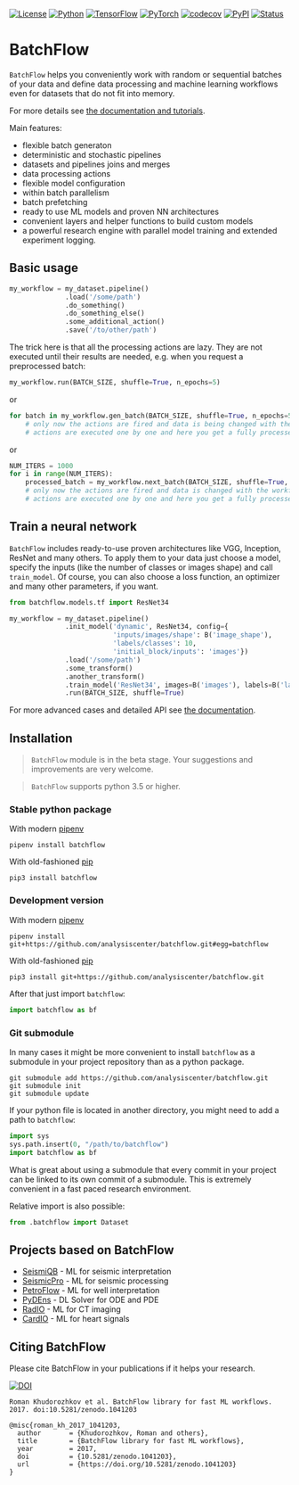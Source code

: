 [![License](https://img.shields.io/github/license/analysiscenter/batchflow.svg)](https://www.apache.org/licenses/LICENSE-2.0)
[![Python](https://img.shields.io/badge/python-3.5-blue.svg)](https://python.org)
[![TensorFlow](https://img.shields.io/badge/TensorFlow-1.14-orange.svg)](https://tensorflow.org)
[![PyTorch](https://img.shields.io/badge/PyTorch-0.4-orange.svg)](https://pytorch.org)
[![codecov](https://codecov.io/gh/analysiscenter/batchflow/branch/master/graph/badge.svg)](https://codecov.io/gh/analysiscenter/batchflow)
[![PyPI](https://badge.fury.io/py/batchflow.svg)](https://badge.fury.io/py/batchflow)
[![Status](https://github.com/analysiscenter/batchflow/workflows/status/badge.svg)](https://github.com/analysiscenter/batchflow/actions?query=workflow%3Astatus)


# BatchFlow

`BatchFlow` helps you conveniently work with random or sequential batches of your data
and define data processing and machine learning workflows even for datasets that do not fit into memory.

For more details see [the documentation and tutorials](https://analysiscenter.github.io/batchflow/).

Main features:
- flexible batch generaton
- deterministic and stochastic pipelines
- datasets and pipelines joins and merges
- data processing actions
- flexible model configuration
- within batch parallelism
- batch prefetching
- ready to use ML models and proven NN architectures
- convenient layers and helper functions to build custom models
- a powerful research engine with parallel model training and extended experiment logging.

## Basic usage

```python
my_workflow = my_dataset.pipeline()
              .load('/some/path')
              .do_something()
              .do_something_else()
              .some_additional_action()
              .save('/to/other/path')
```
The trick here is that all the processing actions are lazy. They are not executed until their results are needed, e.g. when you request a preprocessed batch:
```python
my_workflow.run(BATCH_SIZE, shuffle=True, n_epochs=5)
```
or
```python
for batch in my_workflow.gen_batch(BATCH_SIZE, shuffle=True, n_epochs=5):
    # only now the actions are fired and data is being changed with the workflow defined earlier
    # actions are executed one by one and here you get a fully processed batch
```
or
```python
NUM_ITERS = 1000
for i in range(NUM_ITERS):
    processed_batch = my_workflow.next_batch(BATCH_SIZE, shuffle=True, n_epochs=None)
    # only now the actions are fired and data is changed with the workflow defined earlier
    # actions are executed one by one and here you get a fully processed batch
```


## Train a neural network
`BatchFlow` includes ready-to-use proven architectures like VGG, Inception, ResNet and many others.
To apply them to your data just choose a model, specify the inputs (like the number of classes or images shape)
and call `train_model`. Of course, you can also choose a loss function, an optimizer and many other parameters, if you want.
```python
from batchflow.models.tf import ResNet34

my_workflow = my_dataset.pipeline()
              .init_model('dynamic', ResNet34, config={
                          'inputs/images/shape': B('image_shape'),
                          'labels/classes': 10,
                          'initial_block/inputs': 'images'})
              .load('/some/path')
              .some_transform()
              .another_transform()
              .train_model('ResNet34', images=B('images'), labels=B('labels'))
              .run(BATCH_SIZE, shuffle=True)
```

For more advanced cases and detailed API see [the documentation](https://analysiscenter.github.io/batchflow/).


## Installation

> `BatchFlow` module is in the beta stage. Your suggestions and improvements are very welcome.

> `BatchFlow` supports python 3.5 or higher.

### Stable python package

With modern [pipenv](https://docs.pipenv.org/)
```
pipenv install batchflow
```

With old-fashioned [pip](https://pip.pypa.io/en/stable/)
```
pip3 install batchflow
```

### Development version

With modern [pipenv](https://docs.pipenv.org/)
```
pipenv install git+https://github.com/analysiscenter/batchflow.git#egg=batchflow
```

With old-fashioned [pip](https://pip.pypa.io/en/stable/)
```
pip3 install git+https://github.com/analysiscenter/batchflow.git
```

After that just import `batchflow`:
```python
import batchflow as bf
```

### Git submodule
In many cases it might be more convenient to install `batchflow` as a submodule in your project repository than as a python package.
```
git submodule add https://github.com/analysiscenter/batchflow.git
git submodule init
git submodule update
```

If your python file is located in another directory, you might need to add a path to `batchflow`:
```python
import sys
sys.path.insert(0, "/path/to/batchflow")
import batchflow as bf
```

What is great about using a submodule that every commit in your project can be linked to its own commit of a submodule.
This is extremely convenient in a fast paced research environment.

Relative import is also possible:
```python
from .batchflow import Dataset
```

## Projects based on BatchFlow
- [SeismiQB](https://github.com/gazprom-neft/seismiqb) - ML for seismic interpretation
- [SeismicPro](https://github.com/gazprom-neft/SeismicPro) - ML for seismic processing
- [PetroFlow](https://github.com/gazprom-neft/petroflow) - ML for well interpretation
- [PyDEns](https://github.com/analysiscenter/pydens) - DL Solver for ODE and PDE
- [RadIO](https://github.com/analysiscenter/radio) - ML for CT imaging
- [CardIO](https://github.com/analysiscenter/cardio) - ML for heart signals


## Citing BatchFlow
Please cite BatchFlow in your publications if it helps your research.

[![DOI](https://zenodo.org/badge/DOI/10.5281/zenodo.1041203.svg)](https://doi.org/10.5281/zenodo.1041203)

```
Roman Khudorozhkov et al. BatchFlow library for fast ML workflows. 2017. doi:10.5281/zenodo.1041203
```

```
@misc{roman_kh_2017_1041203,
  author       = {Khudorozhkov, Roman and others},
  title        = {BatchFlow library for fast ML workflows},
  year         = 2017,
  doi          = {10.5281/zenodo.1041203},
  url          = {https://doi.org/10.5281/zenodo.1041203}
}
```
